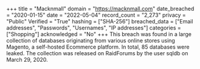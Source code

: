 +++
title = "Macknmall"
domain = "https://macknmall.com"
date_breached = "2020-01-15"
date = "2022-05-04"
record_count = "2,273"
privacy = "Public"
Verified = "True"
hashing = ["SHA-256"]
breached_data = ["Email addresses", "Passwords", "Usernames", "IP addresses"]
categories = ["Shopping"]
acknowledged = "No"
+++
This breach was found in a large collection of databases originating from various online stores using Magento, a self-hosted Ecommerce platform. In total, 85 databases were leaked. The collection was released on RaidForums by the user sqldb on March 29, 2020.
